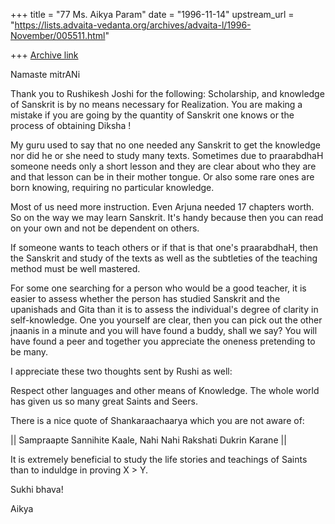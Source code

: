 +++
title = "77 Ms. Aikya Param"
date = "1996-11-14"
upstream_url = "https://lists.advaita-vedanta.org/archives/advaita-l/1996-November/005511.html"

+++
[Archive link](https://lists.advaita-vedanta.org/archives/advaita-l/1996-November/005511.html)

Namaste mitrANi

Thank you to Rushikesh Joshi for the following:
Scholarship, and knowledge of Sanskrit is by no means necessary
for Realization. You are making a mistake if you are going by the quantity of
Sanskrit one knows or the process of obtaining Diksha !

My guru used to say that no one needed any Sanskrit to get the
knowledge nor did he or she need to study many texts. Sometimes
due to praarabdhaH someone needs only a short lesson and they
are clear about who they are and that lesson can be in their
mother tongue.  Or also some rare ones are born knowing, requiring
no particular knowledge.

Most of us need more instruction.  Even Arjuna needed 17 chapters
worth.  So on the way we may learn Sanskrit. It's handy because then you
can read on your own and not be dependent on others.

If someone wants to teach others or if that is that one's praarabdhaH,
then the Sanskrit and study of the texts as well as the subtleties
of the teaching method must be well mastered.

For some one searching for a person who would be a good teacher,
it is easier to assess whether the person has studied Sanskrit and
the upanishads and Gita than it is to assess the individual's degree
of clarity in self-knowledge.  One you yourself are clear, then you can
pick out the other jnaanis in a minute and you will have found a
buddy, shall we say? You will have found a peer and together you
appreciate the oneness pretending to be many.

I appreciate these two thoughts sent by Rushi as well:

Respect other languages and other means of Knowledge.
The whole world has given us so many great Saints and Seers.

There is a nice quote of Shankaraachaarya which you are not aware of:

|| Sampraapte Sannihite Kaale, Nahi Nahi Rakshati Dukrin Karane ||

It is extremely beneficial to study the life stories and teachings of
Saints than to induldge in proving X > Y.

Sukhi bhava!

Aikya

